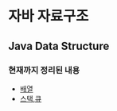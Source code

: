 # 자바 자료구조

Java Data Structure
----------------------

### 현재까지 정리된 내용

- [배열](https://github.com/gloz0315/Algorithm/tree/main/배열)
- [스택,큐](https://github.com/gloz0315/Algorithm/tree/main/%EC%8A%A4%ED%83%9D%2C%ED%81%90)
